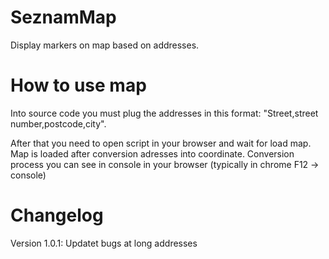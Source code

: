 SeznamMap
=========

Display markers on map based on addresses.

How to use map
=========
Into source code you must plug the addresses in this format: "Street,street number,postcode,city".

After that you need to open script in your browser and wait for load map. Map is loaded after conversion adresses into coordinate. Conversion process you can see in console in your browser (typically in chrome F12 -> console)

Changelog
=========
Version 1.0.1: Updatet bugs at long addresses
